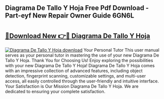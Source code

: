 ## Diagrama De Tallo Y Hoja Free Pdf Download - Part-eyf New Repair Owner Guide 6GN6L

# <h2><a href="http://dfuru2y.blite.top/?on=Diagrama+De+Tallo+Y+Hoja">🔗Download New 👉🔴 Diagrama De Tallo Y Hoja</a></h2>

[![Diagrama De Tallo Y Hoja download](https://i.imgur.com/lujVjoI.png)](http://dfuru2y.blite.top/?on=Diagrama+De+Tallo+Y+Hoja)
Your Personal Tutor This user manual serves as your personal tutor in mastering the use of your new Diagrama De Tallo Y Hoja. Thank You for Choosing Us! Enjoy exploring the possibilities with your new Diagrama De Tallo Y Hoja! Diagrama De Tallo Y Hoja comes with an impressive collection of advanced features, including object detection, fingerprint scanning, customizable settings, and multi-user access, all easily controlled through the user-friendly and intuitive interface. Your Satisfaction is Our Mission Diagrama De Tallo Y Hoja. We are dedicated to ensuring your complete satisfaction.
